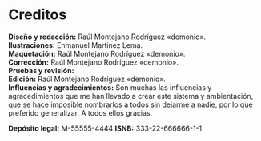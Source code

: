 <span class="center-xy marco-l">

Creditos
========

**Diseño y redacción:** Raúl Montejano Rodríguez «demonio».  
**Ilustraciones:** Enmanuel Martinez Lema.  
**Maquetación:** Raúl Montejano Rodríguez «demonio».  
**Corrección:** Raúl Montejano Rodríguez «demonio».  
**Pruebas y revisión:**   
**Edición:** Raúl Montejano Rodríguez «demonio».  
**Influencias y agradecimientos:** Son muchas las influencias y agracedimientos que me han llevado a crear este sistema y ambientación, que se hace imposible nombrarlos a todos sin dejarme a nadie, por lo que preferido generalizar. A todos ellos gracias.

</span>

**Depósito legal:** M-55555-4444
**ISNB:** 333-22-666666-1-1
